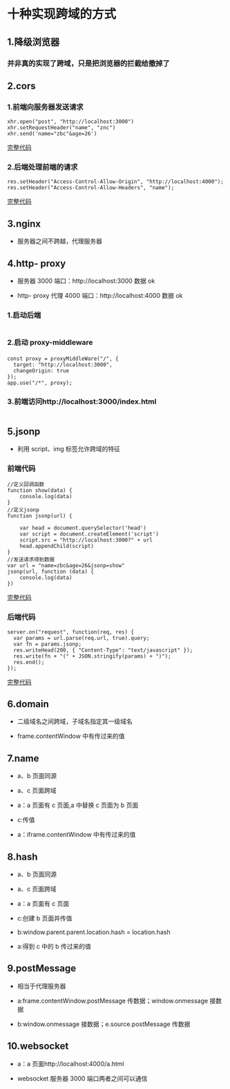 # 十种实现跨域的方式

## 1.降级浏览器

### 并非真的实现了跨域，只是把浏览器的拦截给撤掉了

## 2.cors

### 1.前端向服务器发送请求

```
xhr.open("post", "http://localhost:3000")
xhr.setRequestHeader("name", "znc")
xhr.send('name="zbc"&age=26')
```

[完整代码](./2.cors/index.html)

### 2.后端处理前端的请求

```
res.setHeader("Access-Control-Allow-Origin", "http://localhost:4000");
res.setHeader("Access-Control-Allow-Headers", "name");
```

[完整代码](./2.cors/server.js)

## 3.nginx

* 服务器之间不跨越，代理服务器

## 4.http- proxy

* 服务器 3000 端口：http://localhost:3000 数据 ok

* http- proxy 代理 4000 端口：http://localhost:4000 数据 ok

### 1.启动后端

```

```

### 2.启动 proxy-middleware

####

```
const proxy = proxyMiddleWare("/", {
  target: "http://localhost:3000",
  changeOrigin: true
});
app.use("/*", proxy);
```

### 3.前端访问http://localhost:3000/index.html

```

```

## 5.jsonp

* 利用 script、img 标签允许跨域的特征

### 前端代码

```
//定义回调函数
function show(data) {
    console.log(data)
}
//定义jsonp
function jsonp(url) {

    var head = document.querySelector('head')
    var script = document.createElement('script')
    script.src = "http://localhost:3000?" + url
    head.appendChild(script)
}
//发送请求得到数据
var url = "name=zbc&age=26&jsonp=show"
jsonp(url, function (data) {
    console.log(data)
})
```

[完整代码](./5.jsonp/index.html)

### 后端代码

```
server.on("request", function(req, res) {
  var params = url.parse(req.url, true).query;
  var fn = params.jsonp;
  res.writeHead(200, { "Content-Type": "text/javascript" });
  res.write(fn + "(" + JSON.stringify(params) + ")");
  res.end();
});
```

[完整代码](./5.jsonp/server.js)

## 6.domain

* 二级域名之间跨域，子域名指定其一级域名

* frame.contentWindow 中有传过来的值

## 7.name

* a、b 页面同源

* a、c 页面跨域

* a：a 页面有 c 页面,a 中替换 c 页面为 b 页面

* c:传值

* a：iframe.contentWindow 中有传过来的值

## 8.hash

* a、b 页面同源

* a、c 页面跨域

* a：a 页面有 c 页面

* c:创建 b 页面并传值

* b:window.parent.parent.location.hash = location.hash

* a:得到 c 中的 b 传过来的值

## 9.postMessage

* 相当于代理服务器

* a:frame.contentWindow.postMessage 传数据；window.onmessage 接数据

* b:window.onmessage 接数据；e.source.postMessage 传数据

## 10.websocket

* a：a 页面http://localhost:4000/a.html

* websocket 服务器 3000 端口两者之间可以通信
